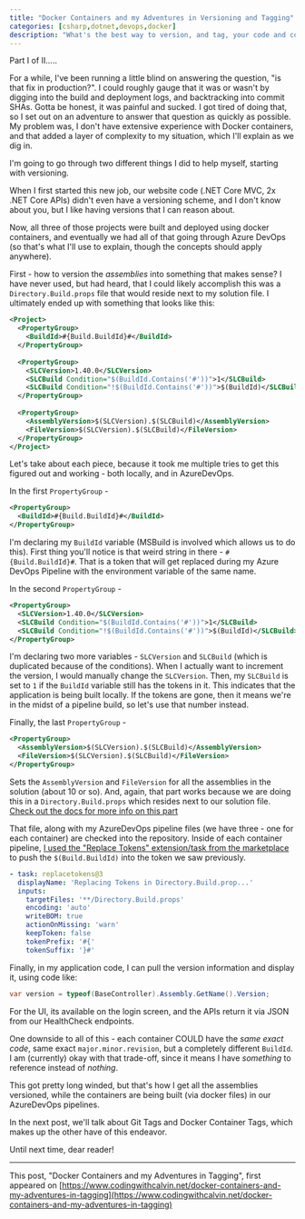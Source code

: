 ```yaml
---
title: "Docker Containers and my Adventures in Versioning and Tagging"
categories: [csharp,dotnet,devops,docker]
description: "What's the best way to version, and tag, your code and containers so you know which commits actually make it to production?"
---
```


Part I of II.....

For a while, I've been running a little blind on answering the question, "is that fix in production?".  I could roughly gauge that it was or wasn't by digging into the build and deployment logs, and backtracking into commit SHAs.  Gotta be honest, it was painful and sucked.  I got tired of doing that, so I set out on an adventure to answer that question as quickly as possible.  My problem was, I don't have extensive experience with Docker containers, and that added a layer of complexity to my situation, which I'll explain as we dig in.

I'm going to go through two different things I did to help myself, starting with versioning.

When I first started this new job, our website code (.NET Core MVC, 2x .NET Core APIs) didn't even have a versioning scheme, and I don't know about you, but I like having versions that I can reason about.

Now, all three of those projects were built and deployed using docker containers, and eventually we had all of that going through Azure DevOps (so that's what I'll use to explain, though the concepts should apply anywhere).

First - how to version the *assemblies* into something that makes sense?  I have never used, but had heard, that I could likely accomplish this was a `Directory.Build.props` file that would reside next to my solution file.  I ultimately ended up with something that looks like this:

```xml
<Project>
  <PropertyGroup>
    <BuildId>#{Build.BuildId}#</BuildId>
  </PropertyGroup>
  
  <PropertyGroup>
    <SLCVersion>1.40.0</SLCVersion>
    <SLCBuild Condition="$(BuildId.Contains('#'))">1</SLCBuild>
    <SLCBuild Condition="!$(BuildId.Contains('#'))">$(BuildId)</SLCBuild>
  </PropertyGroup>
  
  <PropertyGroup>
    <AssemblyVersion>$(SLCVersion).$(SLCBuild)</AssemblyVersion>
    <FileVersion>$(SLCVersion).$(SLCBuild)</FileVersion>
  </PropertyGroup>
</Project>
```

Let's take about each piece, because it took me multiple tries to get this figured out and working - both locally, and in AzureDevOps.

In the first `PropertyGroup` - 

```xml
<PropertyGroup>
  <BuildId>#{Build.BuildId}#</BuildId>
</PropertyGroup>
```

I'm declaring my `BuildId` variable (MSBuild is involved which allows us to do this).  First thing you'll notice is that weird string in there - `#{Build.BuildId}#`.  That is a token that will get replaced during my Azure DevOps Pipeline with the environment variable of the same name.

In the second `PropertyGroup` -

```xml
<PropertyGroup>
  <SLCVersion>1.40.0</SLCVersion>
  <SLCBuild Condition="$(BuildId.Contains('#'))">1</SLCBuild>
  <SLCBuild Condition="!$(BuildId.Contains('#'))">$(BuildId)</SLCBuild>
</PropertyGroup>
```
I'm declaring two more variables - `SLCVersion` and `SLCBuild` (which is duplicated because of the conditions).  When I actually want to increment the version, I would manually change the `SLCVersion`.  Then, my `SLCBuild` is set to `1` if the `BuildId` variable still has the tokens in it.  This indicates that the application is being built locally.  If the tokens are gone, then it means we're in the midst of a pipeline build, so let's use that number instead.

Finally, the last `PropertyGroup` -

```xml
<PropertyGroup>
  <AssemblyVersion>$(SLCVersion).$(SLCBuild)</AssemblyVersion>
  <FileVersion>$(SLCVersion).$(SLCBuild)</FileVersion>
</PropertyGroup>
```

Sets the `AssemblyVersion` and `FileVersion` for all the assemblies in the solution (about 10 or so).  And, again, that part works because we are doing this in a `Directory.Build.props` which resides next to our solution file. [Check out the docs for more info on this part](https://docs.microsoft.com/en-us/visualstudio/msbuild/customize-your-build?view=vs-2019)

That file, along with my AzureDevOps pipeline files (we have three - one for each container) are checked into the repository.  Inside of each container pipeline, [I used the "Replace Tokens" extension/task from the marketplace](https://marketplace.visualstudio.com/items?itemName=qetza.replacetokens&targetId=bfa7a2f0-85f0-4eb9-8268-cfab30419ce8&utm_source=vstsproduct&utm_medium=ExtHubManageList) to push the `$(Build.BuildId)` into the token we saw previously.

```yaml
- task: replacetokens@3
  displayName: 'Replacing Tokens in Directory.Build.prop...'
  inputs:
    targetFiles: '**/Directory.Build.props'
    encoding: 'auto'
    writeBOM: true
    actionOnMissing: 'warn'
    keepToken: false
    tokenPrefix: '#{'
    tokenSuffix: '}#'
```

Finally, in my application code, I can pull the version information and display it, using code like:

```csharp
var version = typeof(BaseController).Assembly.GetName().Version;
```

For the UI, its available on the login screen, and the APIs return it via JSON from our HealthCheck endpoints.

One downside to all of this - each container COULD have the *same exact code*, same exact `major.minor.revision`, but a completely different `BuildId`.  I am (currently) okay with that trade-off, since it means I have *something* to reference instead of *nothing*.

This got pretty long winded, but that's how I get all the assemblies versioned, while the containers are being built (via docker files) in our AzureDevOps pipelines.

In the next post, we'll talk about Git Tags and Docker Container Tags, which makes up the other have of this endeavor.

Until next time, dear reader!

---

This post, "Docker Containers and my Adventures in Tagging", first appeared on [https://www.codingwithcalvin.net/docker-containers-and-my-adventures-in-tagging](https://www.codingwithcalvin.net/docker-containers-and-my-adventures-in-tagging)

